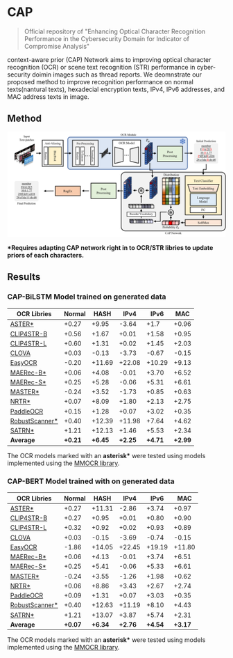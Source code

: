 # CAP
> Official repository of "Enhancing Optical Character Recognition Performance in the Cybersecurity Domain for Indicator of Compromise Analysis"  

context-aware prior (CAP) Network aims to improving optical character recognition (OCR) or scene text recognition (STR) performance in cyber-security doimin images such as thread reports. We deomnstrate our proposed method to improve recognition performance on normal texts(nantural texts), hexadecial encryption texts, IPv4, IPv6 addresses, and MAC address texts in image.

## Method
<img src="./CAP.png">

**\*Requires adapting CAP network right in to OCR/STR libries to update priors of each characters.**

## Results
<h3>CAP-BiLSTM Model trained on generated data</h3>  

OCR Libries | Normal | HASH | IPv4 | IPv6 | MAC 
---- | ---- | ---- | ---- | ---- | ----
[ASTER*](https://github.com/open-mmlab/mmocr/blob/dev-1.x/configs/textrecog/aster/README.md) | +0.27 | +9.95 | -3.64 | +1.7 | +0.96 
[CLIP4STR-B](https://github.com/VamosC/CLIP4STR) | +0.56 | +1.67 | +0.01 | +1.58 | +0.95
[CLIP4STR-L](https://github.com/VamosC/CLIP4STR) | +0.60 | +1.31 | +0.02 | +1.45 | +2.03
[CLOVA](https://github.com/clovaai/deep-text-recognition-benchmark) | +0.03 | -0.13 | -3.73 | -0.67 | -0.15
[EasyOCR](https://github.com/JaidedAI/EasyOCR) | -0.20 | +11.69 | +22.08 | +10.29 | +9.13
[MAERec-B*](https://github.com/open-mmlab/mmocr/blob/dev-1.x/configs/textrecog/maerec/README.md) | +0.06 | +4.08 | -0.01 | +3.70 | +6.52
[MAERec-S*](https://github.com/open-mmlab/mmocr/blob/dev-1.x/configs/textrecog/maerec/README.md) | +0.25 | +5.28 | -0.06 | +5.31 | +6.61
[MASTER*](https://github.com/open-mmlab/mmocr/blob/dev-1.x/configs/textrecog/master/README.md) | -0.24 | +3.52 | -1.73 | +0.85 | +0.63
[NRTR*](https://github.com/open-mmlab/mmocr/blob/dev-1.x/configs/textrecog/nrtr/README.md) | +0.07 | +8.09 | +1.80 | +2.13 | +2.75
[PaddleOCR](https://github.com/PaddlePaddle/PaddleOCR) | +0.15 | +1.28 | +0.07 | +3.02 | +0.35
[RobustScanner*](https://github.com/open-mmlab/mmocr/blob/dev-1.x/configs/textrecog/robust_scanner/README.md) | +0.40 | +12.39 | +11.98 | +7.64 | +4.62
[SATRN*](https://github.com/open-mmlab/mmocr/blob/dev-1.x/configs/textrecog/satrn/README.md) | +1.21 | +12.13 | +1.46 | +5.53 | +2.34
**Average** | **+0.21** | **+6.45** | **+2.25** | **+4.71** | **+2.99**

The OCR models marked with an **asterisk\*** were tested using models implemented using the [MMOCR library](https://github.com/open-mmlab/mmocr).

<h3>CAP-BERT Model trained with on generated data</h3>  

OCR Libries | Normal | HASH | IPv4 | IPv6 | MAC 
---- | ---- | ---- | ---- | ---- | ----
[ASTER*](https://github.com/open-mmlab/mmocr/blob/dev-1.x/configs/textrecog/aster/README.md) | +0.27 | +11.31 | -2.86 | +3.74 | +0.97
[CLIP4STR-B](https://github.com/VamosC/CLIP4STR) | +0.27 | +0.95 | +0.01 | +0.80 | +0.90
[CLIP4STR-L](https://github.com/VamosC/CLIP4STR) | +0.32 | +0.92 | +0.02 | +0.93 | +0.89
[CLOVA](https://github.com/clovaai/deep-text-recognition-benchmark) | +0.03 | -0.15 | -3.69 | -0.74 | -0.15
[EasyOCR](https://github.com/JaidedAI/EasyOCR) | -1.86 | +14.05 | +22.45 | +19.19 | +11.80
[MAERec-B*](https://github.com/open-mmlab/mmocr/blob/dev-1.x/configs/textrecog/maerec/README.md) | +0.06 | +4.13 | -0.01 | +3.74 | +6.51
[MAERec-S*](https://github.com/open-mmlab/mmocr/blob/dev-1.x/configs/textrecog/maerec/README.md) | +0.25 | +5.41 | -0.06 | +5.33 | +6.61
[MASTER*](https://github.com/open-mmlab/mmocr/blob/dev-1.x/configs/textrecog/master/README.md) | -0.24 | +3.55 | -1.26 | +1.98 | +0.62
[NRTR*](https://github.com/open-mmlab/mmocr/blob/dev-1.x/configs/textrecog/nrtr/README.md) | +0.06 | +8.86 | +3.43 | +2.67 | +2.74
[PaddleOCR](https://github.com/PaddlePaddle/PaddleOCR) | +0.09 | +1.31 | +0.07 | +3.03 | +0.35
[RobustScanner*](https://github.com/open-mmlab/mmocr/blob/dev-1.x/configs/textrecog/robust_scanner/README.md) | +0.40 | +12.63 | +11.19 | +8.10 | +4.43
[SATRN*](https://github.com/open-mmlab/mmocr/blob/dev-1.x/configs/textrecog/satrn/README.md) | +1.21 | +13.07 | +3.87 | +5.74 | +2.31
**Average** | **+0.07** | **+6.34** | **+2.76** | **+4.54** | **+3.17**

The OCR models marked with an **asterisk\*** were tested using models implemented using the [MMOCR library](https://github.com/open-mmlab/mmocr).
